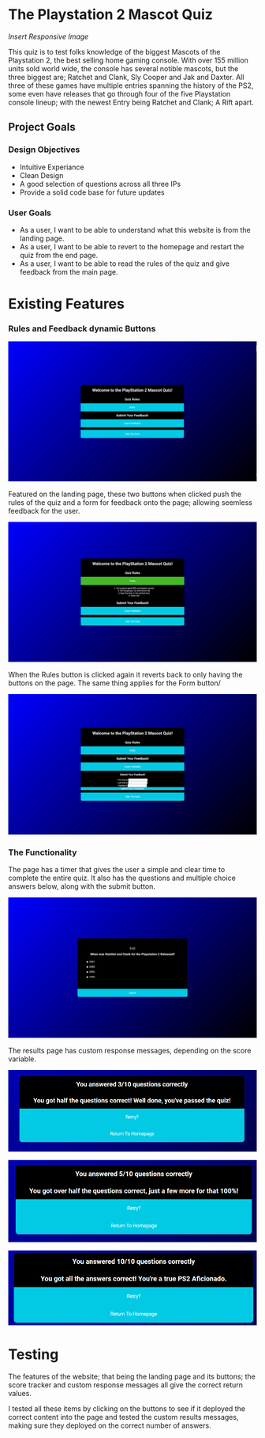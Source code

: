 # The Playstation 2 Mascot Quiz

*Insert Responsive Image*

This quiz is to test folks knowledge of the biggest Mascots of the Playstation 2, the best selling home gaming console. With over 155 million units sold world wide, the console has 
several notible mascots, but the three biggest are; Ratchet and Clank, Sly Cooper and Jak and Daxter. All three of these games have multiple entries spanning the history of the PS2, 
some even have releases that go through four of the five Playstation console lineup; with the newest Entry being Ratchet and Clank; A Rift apart. 

## Project Goals

### Design Objectives

- Intuitive Experiance
- Clean Design
- A good selection of questions across all three IPs
- Provide a solid code base for future updates

### User Goals

- As a user, I want to be able to understand what this website is from the landing page. 
- As a user, I want to be able to revert to the homepage and restart the quiz from the end page. 
- As a user, I want to be able to read the rules of the quiz and give feedback from the main page. 

# Existing Features

### Rules and Feedback dynamic Buttons

![The Landing Page.](./assets/images/landingpage.png)

Featured on the landing page, these two buttons when clicked push the rules of the quiz and a form for feedback onto the page; allowing seemless feedback for the user. 

![The Landing Page with rules content](/assets/images/rules.png)

When the Rules button is clicked again it reverts back to only having the buttons on the page. The same thing applies for the Form button/ 

![The Landing Page with the Form content](/assets/images/feedbackform.png)

### The Functionality

The page has a timer that gives the user a simple and clear time to complete the entire quiz. It also has the questions and multiple choice answers below, along with the submit button. 

![The Functionality of the page](/assets/images/functionality.png)

The results page has custom response messages, depending on the score variable. 

![The First Variable message](/assets/images/variable1.png)

![The Second variable message](/assets/images/variable2.png)

![The Third variable message](/assets/images/variable3.png)

# Testing

The features of the website; that being the landing page and its buttons; the score tracker and custom response messages all give the correct return values. 

I tested all these items by clicking on the buttons to see if it deployed the correct content into the page and tested the custom results messages, making sure they deployed on the correct number of answers.